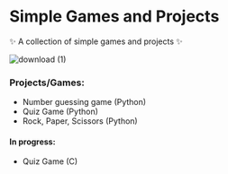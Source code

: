 # Simple Games and Projects

 ✨ A collection of simple games and projects ✨

![download (1)](https://github.com/Basi-Letsholo/SimpleGameStarter/assets/122810732/428e4556-0b63-4c87-b627-71b763a2ccae)

### Projects/Games:
- Number guessing game (Python)
- Quiz Game (Python)
- Rock, Paper, Scissors (Python)

#### In progress:
- Quiz Game (C)
